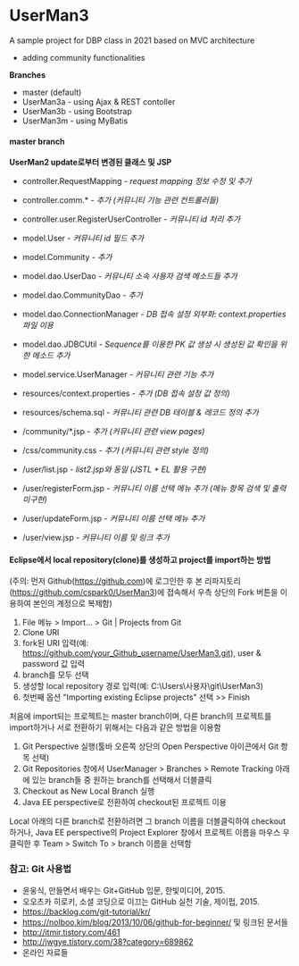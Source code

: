 # UserMan3
A sample project for DBP class in 2021
based on MVC architecture
- adding community functionalities

__Branches__
 
- master (default)
- UserMan3a - using Ajax & REST contoller
- UserMan3b - using Bootstrap 
- UserMan3m - using MyBatis
 
#### master branch
__UserMan2 update로부터 변경된 클래스 및 JSP__

- controller.RequestMapping -  _request mapping 정보 수정 및 추가_
- controller.comm.* -  _추가 (커뮤니티 기능 관련 컨트롤러들)_
- controller.user.RegisterUserController -  _커뮤니티 id 처리 추가_

- model.User -  _커뮤니티 id 필드 추가_
- model.Community -  _추가_
- model.dao.UserDao -  _커뮤니티 소속 사용자 검색 메소드들 추가_
- model.dao.CommunityDao -  _추가_
- model.dao.ConnectionManager -  _DB 접속 설정 외부화: context.properties 파일 이용_
- model.dao.JDBCUtil -  _Sequence를 이용한 PK 값 생성 시 생성된 값 확인을 위한 메소드 추가_
- model.service.UserManager -  _커뮤니티 관련 기능 추가_

- resources/context.properties -  _추가 (DB 접속 설정 값 정의)_
- resources/schema.sql -  _커뮤니티 관련 DB 테이블 & 레코드 정의 추가_

- /community/*.jsp -  _추가 (커뮤니티 관련 view pages)_
- /css/community.css -  _추가 (커뮤니티 관련 style 정의)_
- /user/list.jsp -  _list2.jsp와 동일 (JSTL + EL 활용 구현)_
- /user/registerForm.jsp -  _커뮤니티 이름 선택 메뉴 추가 (메뉴 항목 검색 및 출력 미구현)_
- /user/updateForm.jsp -  _커뮤니티 이름 선택 메뉴 추가_
- /user/view.jsp -  _커뮤니티 이름 및 링크  추가_

#### Eclipse에서 local repository(clone)를 생성하고 project를 import하는 방법 

(주의: 먼저 Github(<https://github.com>)에 로그인한 후 본 리파지토리(<https://github.com/cspark0/UserMan3>)에 접속해서 우측 상단의 Fork 버튼을 이용하여 본인의 계정으로 복제함)

1. File 메뉴 > Import... > Git | Projects from Git 
2. Clone URI 
3. fork된  URI 입력(예: https://github.com/your_Github_username/UserMan3.git), user & password 값 입력 
4. branch를 모두 선택
5. 생성할 local repository 경로 입력(예: C:\Users\사용자\git\UserMan3)
6. 첫번째 옵션 "Importing existing Eclipse projects" 선택 >> Finish   
  
  
처음에 import되는 프로젝트는 master branch이며, 다른 branch의 프로젝트를 import하거나 서로 전환하기 위해서는 다음과 같은 방법을 이용함


1. Git Perspective 실행(툴바 오른쪽 상단의 Open Perspective 아이콘에서 Git 항목 선택)  
2. Git Repositories 창에서 UserManager > Branches > Remote Tracking 아래에 있는 branch들 중 원하는 branch를 선택해서 더블클릭
3. Checkout as New Local Branch 실행   
4. Java EE perspective로 전환하여 checkout된 프로젝트 이용
 
 
Local 아래의 다른 branch로 전환하려면 그 branch 이름을 더블클릭하여 checkout하거나, 
Java EE perspective의 Project Explorer 창에서 프로젝트 이름을 마우스 우클릭한 후 Team > Switch To > branch 이름을 선택함  
       
  
### 참고: Git 사용법 

- 윤웅식, 만들면서 배우는 Git+GitHub 입문, 한빛미디어, 2015.  
- 오오츠카 히로키, 소셜 코딩으로 이끄는 GitHub 실천 기술, 제이펍, 2015.  
- <https://backlog.com/git-tutorial/kr/>  
- <https://nolboo.kim/blog/2013/10/06/github-for-beginner/> 및 링크된 문서들  
- <http://itmir.tistory.com/461>  
- <http://jwgye.tistory.com/38?category=689862>  
- 온라인 자료들  

